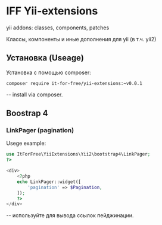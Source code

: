 # IFF Yii-extensions
yii addons: classes, components, patches

Классы, компоненты и иные дополнения для yii (в т.ч. yii2)

## Установка (Useage)

Установка с помощью composer:

```
composer require it-for-free/yii-extensions:~v0.0.1
```
-- install via composer.

## Boostrap 4


### LinkPager (pagination) 

Usege example:

```php
use ItForFree\YiiExtensions\Yii2\bootstrap4\LinkPager;
?>

<div>
    <?php
    echo LinkPager::widget([
        'pagination' => $Pagination,
    ]);
    ?>
</div> 
```
-- используйте для вывода ссылок пейджинации.